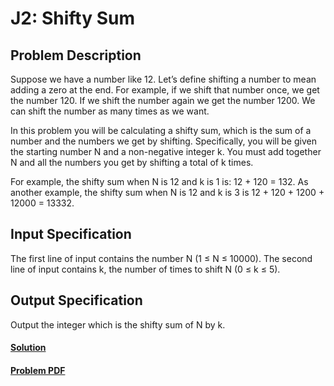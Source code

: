 # J2: Shifty Sum

## Problem Description
Suppose we have a number like 12. Let’s define shifting a number to mean adding a zero at the
end. For example, if we shift that number once, we get the number 120. If we shift the number
again we get the number 1200. We can shift the number as many times as we want.

In this problem you will be calculating a shifty sum, which is the sum of a number and the numbers
we get by shifting. Specifically, you will be given the starting number N and a non-negative integer
k. You must add together N and all the numbers you get by shifting a total of k times.

For example, the shifty sum when N is 12 and k is 1 is: 12 + 120 = 132. As another example, the
shifty sum when N is 12 and k is 3 is 12 + 120 + 1200 + 12000 = 13332.

## Input Specification
The first line of input contains the number N (1 ≤ N ≤ 10000). The second line of input contains
k, the number of times to shift N (0 ≤ k ≤ 5).

## Output Specification
Output the integer which is the shifty sum of N by k.

#### [Solution](./main.py)
#### [Problem PDF](https://cemc.uwaterloo.ca/contests/computing/2017/stage%201/juniorEF.pdf)